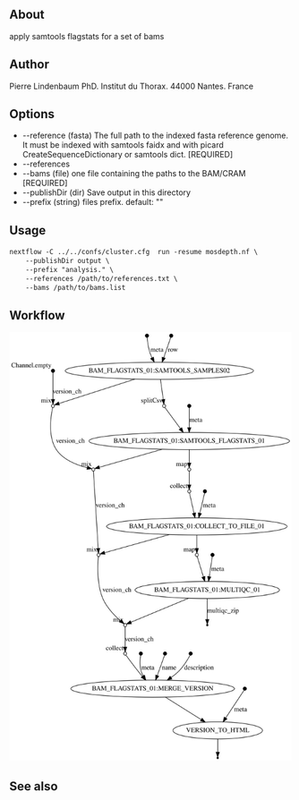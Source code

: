 
## About

apply samtools flagstats for a set of bams

## Author

Pierre Lindenbaum PhD. Institut du Thorax. 44000 Nantes. France

## Options

  * --reference (fasta) The full path to the indexed fasta reference genome. It must be indexed with samtools faidx and with picard CreateSequenceDictionary or samtools dict. [REQUIRED]
  * --references 
  * --bams (file) one file containing the paths to the BAM/CRAM [REQUIRED]
  * --publishDir (dir) Save output in this directory
  * --prefix (string) files prefix. default: ""

## Usage

```
nextflow -C ../../confs/cluster.cfg  run -resume mosdepth.nf \
	--publishDir output \
	--prefix "analysis." \
	--references /path/to/references.txt \
	--bams /path/to/bams.list
```

## Workflow

![workflow](./workflow.svg)
  
## See also



